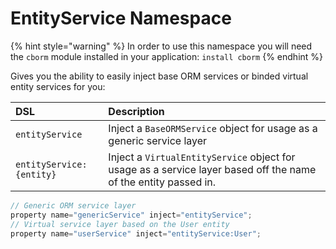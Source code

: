 # EntityService Namespace

{% hint style="warning" %}
In order to use this namespace you will need the `cborm` module installed in your application: `install cborm`
{% endhint %}

Gives you the ability to easily inject base ORM services or binded virtual entity services for you:

| DSL | Description |
| :--- | :--- |
| `entityService` | Inject a `BaseORMService` object for usage as a generic service layer |
| `entityService:{entity}` | Inject a `VirtualEntityService` object for usage as a service layer based off the name of the entity passed in. |

```javascript
// Generic ORM service layer
property name="genericService" inject="entityService";
// Virtual service layer based on the User entity
property name="userService" inject="entityService:User";
```

